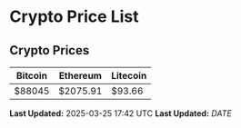 # Crypto Price List

## Crypto Prices
| Bitcoin | Ethereum | Litecoin |
| ------- | -------- | -------- |
| $88045 | $2075.91 | $93.66 |
**Last Updated:** 2025-03-25 17:42 UTC
**Last Updated:** $DATE$
